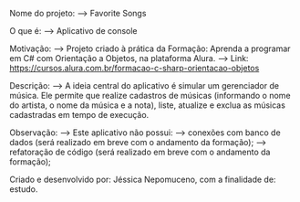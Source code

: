 Nome do projeto:
--> Favorite Songs

O que é:
--> Aplicativo de console

Motivação:
--> Projeto criado à prática da Formação: Aprenda a programar em C# com Orientação a Objetos, na plataforma Alura.
  --> Link: https://cursos.alura.com.br/formacao-c-sharp-orientacao-objetos

Descrição:
--> A ideia central do aplicativo é simular um gerenciador de música. Ele permite que realize cadastros de músicas (informando o nome do artista, o nome da música e a nota), liste, atualize e exclua as músicas cadastradas em tempo de execução.

Observação:
--> Este aplicativo não possui:
  --> conexões com banco de dados (será realizado em breve com o andamento da formação);
  --> refatoração de código (será realizado em breve com o andamento da formação);

Criado e desenvolvido por: Jéssica Nepomuceno, com a finalidade de: estudo.
